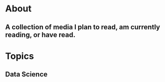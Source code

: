 # About
A collection of media I plan to read, am currently reading, or have read.
---
# Topics
## Data Science
